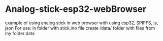# Analog-stick-esp32-webBrowser
example of using analog stick in web browser with using esp32, SPIFFS,  js, json
 For use:  in folder with stick.ino file create /data/ folder with files from my folder data
